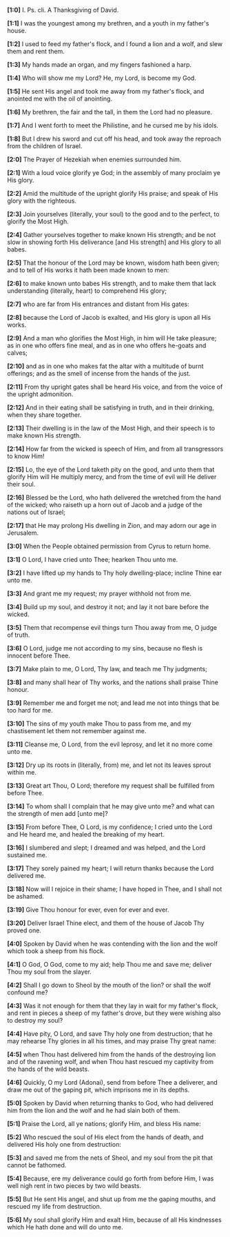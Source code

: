 **[1:0]** I. Ps. cli. A Thanksgiving of David.

**[1:1]** I was the youngest among my brethren, and a youth in my father's house.

**[1:2]** I used to feed my father's flock, and I found a lion and a wolf, and slew them and rent them.

**[1:3]** My hands made an organ, and my fingers fashioned a harp.

**[1:4]** Who will show me my Lord? He, my Lord, is become my God.

**[1:5]** He sent His angel and took me away from my father's flock, and anointed me with the oil of anointing.

**[1:6]** My brethren, the fair and the tall, in them the Lord had no pleasure.

**[1:7]** And I went forth to meet the Philistine, and he cursed me by his idols.

**[1:8]** But I drew his sword and cut off his head, and took away the reproach from the children of Israel.


**[2:0]** The Prayer of Hezekiah when enemies surrounded him.

**[2:1]** With a loud voice glorify ye God; in the assembly of many proclaim ye His glory.

**[2:2]** Amid the multitude of the upright glorify His praise; and speak of His glory with the righteous.

**[2:3]** Join yourselves (literally, your soul) to the good and to the perfect, to glorify the Most High.

**[2:4]** Gather yourselves together to make known His strength; and be not slow in showing forth His deliverance [and His strength] and His glory to all babes.

**[2:5]** That the honour of the Lord may be known, wisdom hath been given; and to tell of His works it hath been made known to men:

**[2:6]** to make known unto babes His strength, and to make them that lack understanding (literally, heart) to comprehend His glory;

**[2:7]** who are far from His entrances and distant from His gates:

**[2:8]** because the Lord of Jacob is exalted, and His glory is upon all His works.

**[2:9]** And a man who glorifies the Most High, in him will He take pleasure; as in one who offers fine meal, and as in one who offers he-goats and calves;

**[2:10]** and as in one who makes fat the altar with a multitude of burnt offerings; and as the smell of incense from the hands of the just.

**[2:11]** From thy upright gates shall be heard His voice, and from the voice of the upright admonition.

**[2:12]** And in their eating shall be satisfying in truth, and in their drinking, when they share together.

**[2:13]** Their dwelling is in the law of the Most High, and their speech is to make known His strength.

**[2:14]** How far from the wicked is speech of Him, and from all transgressors to know Him!

**[2:15]** Lo, the eye of the Lord taketh pity on the good, and unto them that glorify Him will He multiply mercy, and from the time of evil will He deliver their soul.

**[2:16]** Blessed be the Lord, who hath delivered the wretched from the hand of the wicked; who raiseth up a horn out of Jacob and a judge of the nations out of Israel;

**[2:17]** that He may prolong His dwelling in Zion, and may adorn our age in Jerusalem.


**[3:0]** When the People obtained permission from Cyrus to return home.

**[3:1]** O Lord, I have cried unto Thee; hearken Thou unto me.

**[3:2]** I have lifted up my hands to Thy holy dwelling-place; incline Thine ear unto me.

**[3:3]** And grant me my request; my prayer withhold not from me.

**[3:4]** Build up my soul, and destroy it not; and lay it not bare before the wicked.

**[3:5]** Them that recompense evil things turn Thou away from me, O judge of truth.

**[3:6]** O Lord, judge me not according to my sins, because no flesh is innocent before Thee.

**[3:7]** Make plain to me, O Lord, Thy law, and teach me Thy judgments;

**[3:8]** and many shall hear of Thy works, and the nations shall praise Thine honour.

**[3:9]** Remember me and forget me not; and lead me not into things that be too hard for me.

**[3:10]** The sins of my youth make Thou to pass from me, and my chastisement let them not remember against me.

**[3:11]** Cleanse me, O Lord, from the evil leprosy, and let it no more come unto me.

**[3:12]** Dry up its roots in (literally, from) me, and let not its leaves sprout within me.

**[3:13]** Great art Thou, O Lord; therefore my request shall be fulfilled from before Thee.

**[3:14]** To whom shall I complain that he may give unto me? and what can the strength of men add [unto me]?

**[3:15]** From before Thee, O Lord, is my confidence; I cried unto the Lord and He heard me, and healed the breaking of my heart.

**[3:16]** I slumbered and slept; I dreamed and was helped, and the Lord sustained me.

**[3:17]** They sorely pained my heart; I will return thanks because the Lord delivered me.

**[3:18]** Now will I rejoice in their shame; I have hoped in Thee, and I shall not be ashamed.

**[3:19]** Give Thou honour for ever, even for ever and ever.

**[3:20]** Deliver Israel Thine elect, and them of the house of Jacob Thy proved one.


**[4:0]** Spoken by David when he was contending with the lion and the wolf which took a sheep from his flock.

**[4:1]** O God, O God, come to my aid; help Thou me and save me; deliver Thou my soul from the slayer.

**[4:2]** Shall I go down to Sheol by the mouth of the lion? or shall the wolf confound me?

**[4:3]** Was it not enough for them that they lay in wait for my father's flock, and rent in pieces a sheep of my father's drove, but they were wishing also to destroy my soul?

**[4:4]** Have pity, O Lord, and save Thy holy one from destruction; that he may rehearse Thy glories in all his times, and may praise Thy great name:

**[4:5]** when Thou hast delivered him from the hands of the destroying lion and of the ravening wolf, and when Thou hast rescued my captivity from the hands of the wild beasts.

**[4:6]** Quickly, O my Lord (Adonai), send from before Thee a deliverer, and draw me out of the gaping pit, which imprisons me in its depths.


**[5:0]** Spoken by David when returning thanks to God, who had delivered him from the lion and the wolf and he had slain both of them.

**[5:1]** Praise the Lord, all ye nations; glorify Him, and bless His name:

**[5:2]** Who rescued the soul of His elect from the hands of death, and delivered His holy one from destruction:

**[5:3]** and saved me from the nets of Sheol, and my soul from the pit that cannot be fathomed.

**[5:4]** Because, ere my deliverance could go forth from before Him, I was well nigh rent in two pieces by two wild beasts.

**[5:5]** But He sent His angel, and shut up from me the gaping mouths, and rescued my life from destruction.

**[5:6]** My soul shall glorify Him and exalt Him, because of all His kindnesses which He hath done and will do unto me.
